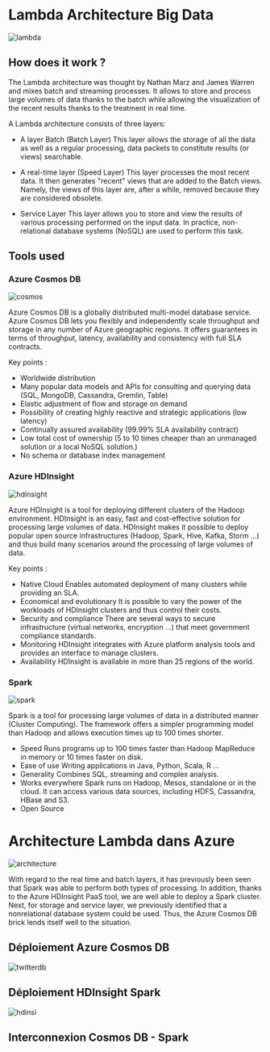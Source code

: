 # Lambda Architecture Big Data

![lambda](lambda.png)




## How does it work ?




The Lambda architecture was thought by Nathan Marz and James Warren and mixes batch and streaming processes. It allows to store and process large volumes of data thanks to the batch while allowing the visualization of the recent results thanks to the treatment in real time.

A Lambda architecture consists of three layers:

- A layer Batch (Batch Layer) This layer allows the storage of all the data as well as a regular processing, data packets to constitute results (or views) searchable.

- A real-time layer (Speed ​​Layer) This layer processes the most recent data. It then generates "recent" views that are added to the Batch views. Namely, the views of this layer are, after a while, removed because they are considered obsolete.

- Service Layer This layer allows you to store and view the results of various processing performed on the input data. In practice, non-relational database systems (NoSQL) are used to perform this task.


## Tools used

### Azure Cosmos DB

![cosmos](cosmos.jpg)

Azure Cosmos DB is a globally distributed multi-model database service. Azure Cosmos DB lets you flexibly and independently scale throughput and storage in any number of Azure geographic regions. It offers guarantees in terms of throughput, latency, availability and consistency with full SLA contracts.

Key points :
- Worldwide distribution
- Many popular data models and APIs for consulting and querying
data (SQL, MongoDB, Cassandra, Gremlin, Table)
- Elastic adjustment of flow and storage on demand
- Possibility of creating highly reactive and strategic applications (low latency)
- Continually assured availability (99.99% SLA availability contract)
- Low total cost of ownership (5 to 10 times cheaper than an unmanaged solution
or a local NoSQL solution.)
- No schema or database index management
### Azure HDInsight

![hdinsight](hdinsight.png)

Azure HDInsight is a tool for deploying different clusters of the Hadoop environment. HDInsight is an easy, fast and cost-effective solution for processing large volumes of data. HDInsight makes it possible to deploy popular open source infrastructures (Hadoop, Spark, Hive, Kafka, Storm ...) and thus build many scenarios around the processing of large volumes of data.

Key points :

- Native Cloud
Enables automated deployment of many clusters while providing an SLA.
- Economical and evolutionary
It is possible to vary the power of the workloads of HDInsight clusters and thus control their costs.
- Security and compliance
There are several ways to secure infrastructure (virtual networks, encryption ...) that meet government compliance standards.
- Monitoring
HDInsight integrates with Azure platform analysis tools and provides an interface to manage clusters.
- Availability
HDInsight is available in more than 25 regions of the world.

### Spark

![spark](spark.png)


Spark is a tool for processing large volumes of data in a distributed manner (Cluster Computing). The framework offers a simpler programming model than Hadoop and allows execution times up to 100 times shorter.

-  Speed
Runs programs up to 100 times faster than Hadoop MapReduce in memory or 10 times faster on disk.
- Ease of use
Writing applications in Java, Python, Scala, R ...
- Generality
Combines SQL, streaming and complex analysis.
- Works everywhere
Spark runs on Hadoop, Mesos, standalone or in the cloud. It can access various data sources, including HDFS, Cassandra, HBase and S3.
- Open Source

# Architecture Lambda dans Azure

![architecture](architecture.png)

With regard to the real time and batch layers, it has previously been seen that Spark was able to perform both types of processing. In addition, thanks to the Azure HDInsight PaaS tool, we are well able to deploy a Spark cluster.
Next, for storage and service layer, we previously identified that a nonrelational database system could be used. Thus, the Azure Cosmos DB brick lends itself well to the situation.




## Déploiement Azure Cosmos DB

![twitterdb](twitterdb.png)



## Déploiement HDInsight Spark

![hdinsi](hdinsi.png)


## Interconnexion Cosmos DB - Spark
